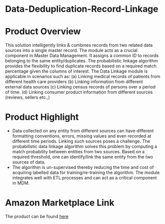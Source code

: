 # Data-Deduplication-Record-Linkage

# Product Overview
This solution intelligently links & combines records from two related data sources into a single master record. The module acts as a crucial component in Master Data Management. It assigns a common ID to records belonging to the same entity/duplicates. The probabilistic linkage algorithm provides the flexibility to find duplicate records based on a required match percentage given the columns of interest. The Data Linkage module is applicable in scenarios such as: (a) Linking medical records of patients from different health care providers (b) Linking information from different external data sources (c) Linking census records of persons over a period of time. (d) Linking consumer product information from different sources (reviews, sellers etc.,)

# Product Highlight
  * Data collected on any entity from different sources can have different formatting conventions, errors, missing values and even recorded at different time periods. Linking such sources poses a challenge. The probabilistic data linkage algorithm solves this problem by computing a match probability between entities from two sources. Based on a required threshold, one can identify/link the same entity from the two sources of data.
 * The algorithm is un-supervised thereby reducing the time and cost of acquiring labelled data for training/re-training the algorithm. The module integrates well with ETL processes and can act as a critical component in MDM.


# Amazon Marketplace Link
The product can be found [here](https://aws.amazon.com/marketplace/pp/prodview-l3kzzy76b7gse?ref_=beagle&applicationId=AWS-Sagemaker-Console)
